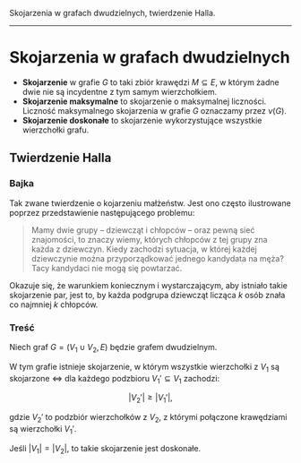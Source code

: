 Skojarzenia w grafach dwudzielnych, twierdzenie Halla.

---

# Skojarzenia w grafach dwudzielnych

* **Skojarzenie** w grafie $G$ to taki zbiór krawędzi $M \subseteq E$, w którym żadne dwie nie są incydentne z tym samym wierzchołkiem.
* **Skojarzenie maksymalne** to skojarzenie o maksymalnej liczności. Liczność maksymalnego skojarzenia w grafie $G$ oznaczamy przez $\nu(G)$.
* **Skojarzenie doskonałe** to skojarzenie wykorzystujące wszystkie wierzchołki grafu.

##  Twierdzenie Halla

### Bajka
Tak zwane twierdzenie o kojarzeniu małżeństw. Jest ono często ilustrowane poprzez przedstawienie następującego problemu:

> Mamy dwie grupy – dziewcząt i chłopców – oraz pewną sieć znajomości, to znaczy wiemy, których chłopców z tej grupy zna każda z dziewczyn. Kiedy zachodzi sytuacja, w której każdej dziewczynie można przyporządkować jednego kandydata na męża? Tacy kandydaci nie mogą się powtarzać.

Okazuje się, że warunkiem koniecznym i wystarczającym, aby istniało takie skojarzenie par, jest to, by każda podgrupa dziewcząt licząca $k$ osób znała co najmniej $k$ chłopców.

### Treść
Niech graf $G = (V_1 \cup V_2, E)$ będzie grafem dwudzielnym.

W tym grafie istnieje skojarzenie, w którym wszystkie wierzchołki z $V_1$ są skojarzone $\iff$ dla każdego podzbioru $V_1' \subseteq V_1$ zachodzi:

$$|V_2'| \geqslant |V_1'|,$$

gdzie $V_2'$ to podzbiór wierzchołków z $V_2$, z którymi połączone krawędziami są wierzchołki $V_1'$.

Jeśli $|V_1| = |V_2|$, to takie skojarzenie jest doskonałe.
